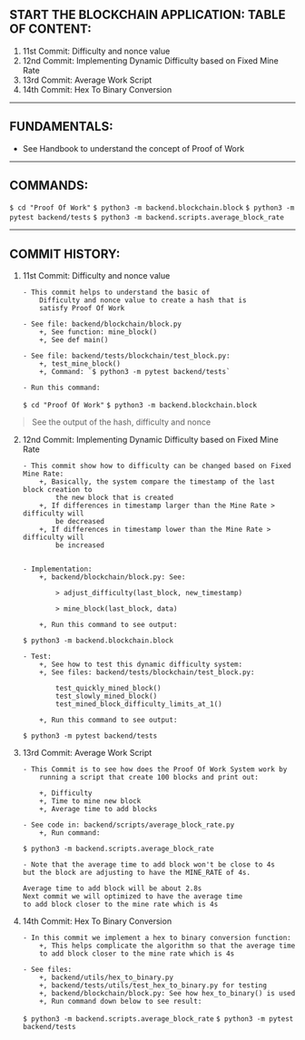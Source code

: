 ## START THE BLOCKCHAIN APPLICATION: TABLE OF CONTENT:

1. 11st Commit: Difficulty and nonce value
2. 12nd Commit: Implementing Dynamic Difficulty based on Fixed Mine Rate
3. 13rd Commit: Average Work Script
4. 14th Commit: Hex To Binary Conversion

---

## FUNDAMENTALS:

- See Handbook to understand the concept of Proof of Work

---

## COMMANDS:

`$ cd "Proof Of Work"`
`$ python3 -m backend.blockchain.block`
`$ python3 -m pytest backend/tests`
`$ python3 -m backend.scripts.average_block_rate`

---

## COMMIT HISTORY:

1.  11st Commit: Difficulty and nonce value

        - This commit helps to understand the basic of
            Difficulty and nonce value to create a hash that is
            satisfy Proof Of Work

        - See file: backend/blockchain/block.py
            +, See function: mine_block()
            +, See def main()

        - See file: backend/tests/blockchain/test_block.py:
            +, test_mine_block()
            +, Command: `$ python3 -m pytest backend/tests`

        - Run this command:

    `$ cd "Proof Of Work"`
    `$ python3 -m backend.blockchain.block`

> See the output of the hash, difficulty and nonce

2.  12nd Commit: Implementing Dynamic Difficulty based on Fixed Mine Rate

        - This commit show how to difficulty can be changed based on Fixed Mine Rate:
            +, Basically, the system compare the timestamp of the last block creation to
                the new block that is created
            +, If differences in timestamp larger than the Mine Rate > difficulty will
                be decreased
            +, If differences in timestamp lower than the Mine Rate > difficulty will
                be increased


        - Implementation:
            +, backend/blockchain/block.py: See:

                > adjust_difficulty(last_block, new_timestamp)

                > mine_block(last_block, data)

            +, Run this command to see output:

    `$ python3 -m backend.blockchain.block`

        - Test:
            +, See how to test this dynamic difficulty system:
            +, See files: backend/tests/blockchain/test_block.py:

                test_quickly_mined_block()
                test_slowly_mined_block()
                test_mined_block_difficulty_limits_at_1()

            +, Run this command to see output:

    `$ python3 -m pytest backend/tests`

3.  13rd Commit: Average Work Script

        - This Commit is to see how does the Proof Of Work System work by
            running a script that create 100 blocks and print out:

            +, Difficulty
            +, Time to mine new block
            +, Average time to add blocks

        - See code in: backend/scripts/average_block_rate.py
            +, Run command:

    `$ python3 -m backend.scripts.average_block_rate`

        - Note that the average time to add block won't be close to 4s
        but the block are adjusting to have the MINE_RATE of 4s.

        Average time to add block will be about 2.8s
        Next commit we will optimized to have the average time
        to add block closer to the mine rate which is 4s

4.  14th Commit: Hex To Binary Conversion

        - In this commit we implement a hex to binary conversion function:
            +, This helps complicate the algorithm so that the average time
            to add block closer to the mine rate which is 4s

        - See files:
            +, backend/utils/hex_to_binary.py
            +, backend/tests/utils/test_hex_to_binary.py for testing
            +, backend/blockchain/block.py: See how hex_to_binary() is used
            +, Run command down below to see result:

    `$ python3 -m backend.scripts.average_block_rate`
    `$ python3 -m pytest backend/tests`
